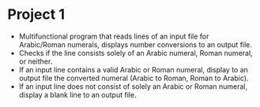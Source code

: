 # Project 1
- Multifunctional program that reads lines of an input file for Arabic/Roman numerals, displays number conversions
  to an output file.
- Checks if the line consists solely of an Arabic numeral, Roman numeral, or neither.
- If an input line contains a valid Arabic or Roman numeral, display to an output file the converted numeral
  (Arabic to Roman, Roman to Arabic).
- If an input line does not consist of solely an Arabic or Roman numeral, display a blank line to an output file.
